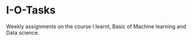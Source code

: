 # I-O-Tasks
Weekly assignments on the course I learnt, Basic of Machine learning and Data science. 
